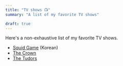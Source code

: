 ```yaml
---
title: "TV shows 📺"
summary: "A list of my favorite TV shows"

draft: true
---
```


Here's a non-exhaustive list of my favorite TV shows.

- [Squid Game](https://www.imdb.com/title/tt10919420/) (Korean)
- [The Crown](https://www.imdb.com/title/tt4786824/)
- [The Tudors](https://www.imdb.com/title/tt0758790/)